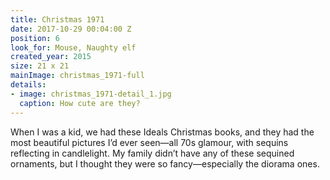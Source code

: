 ```yaml
---
title: Christmas 1971
date: 2017-10-29 00:04:00 Z
position: 6
look_for: Mouse, Naughty elf
created_year: 2015
size: 21 x 21
mainImage: christmas_1971-full
details:
- image: christmas_1971-detail_1.jpg
  caption: How cute are they?
---
```


When I was a kid, we had these Ideals Christmas books, and they had the most beautiful pictures I’d ever seen—all 70s glamour, with sequins reflecting in candlelight. My family didn’t have any of these sequined ornaments, but I thought they were so fancy—especially the diorama ones.
